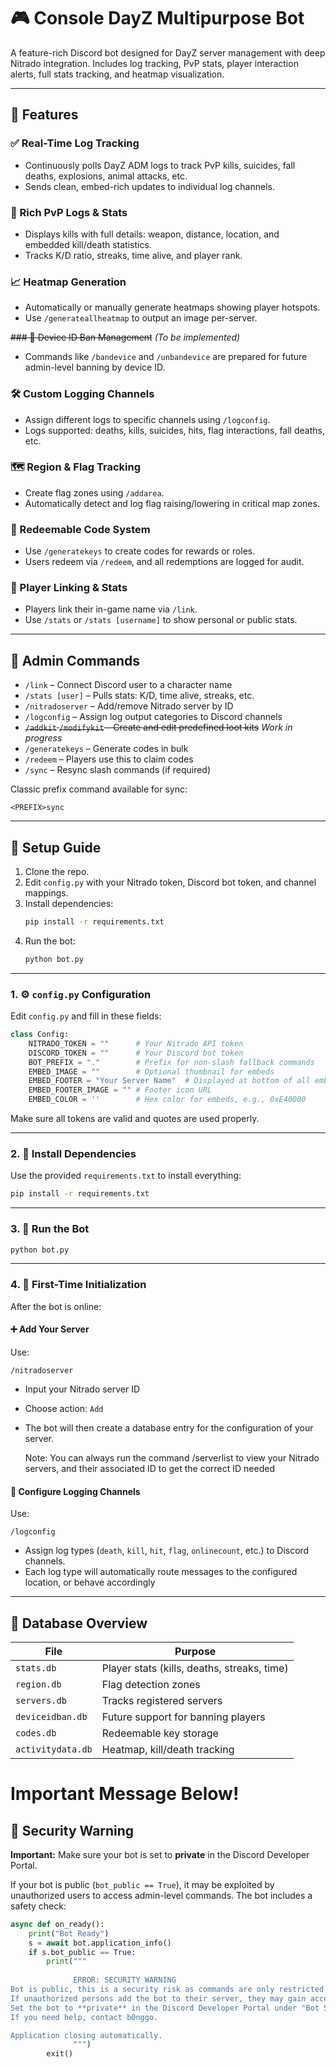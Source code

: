 # 🎮 Console DayZ Multipurpose Bot

A feature-rich Discord bot designed for DayZ server management with deep Nitrado integration. Includes log tracking, PvP stats, player interaction alerts, full stats tracking, and heatmap visualization.

---

## 🎯 Features

### ✅ Real-Time Log Tracking
- Continuously polls DayZ ADM logs to track PvP kills, suicides, fall deaths, explosions, animal attacks, etc.
- Sends clean, embed-rich updates to individual log channels.

### 🧾 Rich PvP Logs & Stats
- Displays kills with full details: weapon, distance, location, and embedded kill/death statistics.
- Tracks K/D ratio, streaks, time alive, and player rank.

### 📈 Heatmap Generation
- Automatically or manually generate heatmaps showing player hotspots.
- Use `/generateallheatmap` to output an image per-server.

~~### 🔐 Device ID Ban Management~~ *(To be implemented)*
- Commands like `/bandevice` and `/unbandevice` are prepared for future admin-level banning by device ID.

### 🛠️ Custom Logging Channels
- Assign different logs to specific channels using `/logconfig`.
- Logs supported: deaths, kills, suicides, hits, flag interactions, fall deaths, etc.

### 🗺️ Region & Flag Tracking
- Create flag zones using `/addarea`.
- Automatically detect and log flag raising/lowering in critical map zones.

### 💾 Redeemable Code System
- Use `/generatekeys` to create codes for rewards or roles.
- Users redeem via `/redeem`, and all redemptions are logged for audit.

### 🔗 Player Linking & Stats
- Players link their in-game name via `/link`.
- Use `/stats` or `/stats [username]` to show personal or public stats.

---

## 🔧 Admin Commands

- `/link` – Connect Discord user to a character name
- `/stats [user]` – Pulls stats: K/D, time alive, streaks, etc.
- `/nitradoserver` – Add/remove Nitrado server by ID
- `/logconfig` – Assign log output categories to Discord channels
- ~~`/addkit` `/modifykit` – Create and edit predefined loot kits~~ *Work in progress*
- `/generatekeys` – Generate codes in bulk
- `/redeem` – Players use this to claim codes
- `/sync` – Resync slash commands (if required)

Classic prefix command available for sync:
```
<PREFIX>sync
```
---

## 🧠 Setup Guide
1. Clone the repo.
2. Edit `config.py` with your Nitrado token, Discord bot token, and channel mappings.
3. Install dependencies:
   ```bash
   pip install -r requirements.txt
   ```
4. Run the bot:
   ```bash
   python bot.py
   ```
---

### 1. ⚙️ `config.py` Configuration

Edit `config.py` and fill in these fields:

```python
class Config:
    NITRADO_TOKEN = ""      # Your Nitrado API token
    DISCORD_TOKEN = ""      # Your Discord bot token
    BOT_PREFIX = "."        # Prefix for non-slash fallback commands
    EMBED_IMAGE = ""        # Optional thumbnail for embeds
    EMBED_FOOTER = "Your Server Name"  # Displayed at bottom of all embeds
    EMBED_FOOTER_IMAGE = "" # Footer icon URL
    EMBED_COLOR = ''        # Hex color for embeds, e.g., 0xE40000
```

Make sure all tokens are valid and quotes are used properly.

---

### 2. 🐍 Install Dependencies

Use the provided `requirements.txt` to install everything:

```bash
pip install -r requirements.txt
```

---

### 3. 🚀 Run the Bot

```bash
python bot.py
```

---

### 4. 🔌 First-Time Initialization

After the bot is online:

#### ➕ Add Your Server
Use:
```
/nitradoserver
```
- Input your Nitrado server ID
- Choose action: `Add`
- The bot will then create a database entry for the configuration of your server.

  Note: You can always run the command /serverlist to view your Nitrado servers, and their associated ID to get the correct ID needed

#### 🔧 Configure Logging Channels
Use:
```
/logconfig
```
- Assign log types (`death`, `kill`, `hit`, `flag`, `onlinecount`, etc.) to Discord channels.
- Each log type will automatically route messages to the configured location, or behave accordingly

---

## 📁 Database Overview

| File | Purpose |
|------|---------|
| `stats.db`        | Player stats (kills, deaths, streaks, time) |
| `region.db`       | Flag detection zones |
| `servers.db`      | Tracks registered servers |
| `deviceidban.db`  | Future support for banning players |
| `codes.db`        | Redeemable key storage |
| `activitydata.db` | Heatmap, kill/death tracking |



# Important Message Below!

## 🔐 Security Warning

**Important:** Make sure your bot is set to **private** in the Discord Developer Portal.

If your bot is public (`bot_public == True`), it may be exploited by unauthorized users to access admin-level commands. The bot includes a safety check:

```python
async def on_ready():
    print("Bot Ready")
    s = await bot.application_info()
    if s.bot_public == True:
        print("""
              
              ERROR: SECURITY WARNING
Bot is public, this is a security risk as commands are only restricted to members who have admin access.
If unauthorized persons add the bot to their server, they may gain access to sensitive admin commands.
Set the bot to **private** in the Discord Developer Portal under "Bot Settings".
If you need help, contact b0nggo.

Application closing automatically.
              """)
        exit()
```
